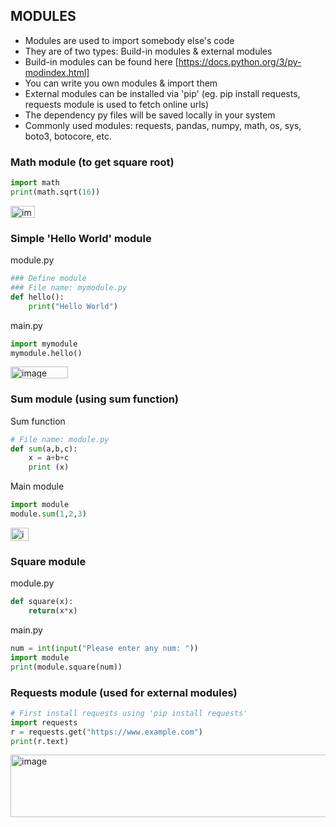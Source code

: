 ## MODULES
- Modules are used to import somebody else's code
- They are of two types: Build-in modules & external modules
- Build-in modules can be found here [https://docs.python.org/3/py-modindex.html]
- You can write you own modules & import them
- External modules can be installed via 'pip' (eg. pip install requests, requests module is used to fetch online urls)
- The dependency py files will be saved locally in your system
- Commonly used modules: requests, pandas, numpy, math, os, sys, boto3, botocore, etc.

### Math module (to get square root)
```py
import math
print(math.sqrt(16))
```
<img width="39" height="19" alt="image" src="https://github.com/user-attachments/assets/6d4225f4-e2ec-45a0-8eea-3d85bb4d053e" />

### Simple 'Hello World' module
module.py
```py
### Define module
### File name: mymodule.py
def hello():
    print("Hello World")
```
main.py
```py
import mymodule
mymodule.hello()
```
<img width="92" height="19" alt="image" src="https://github.com/user-attachments/assets/d184966d-5ec3-4d2b-a966-15e5e51e06ec" />

### Sum module (using sum function)
Sum function
```py
# File name: module.py
def sum(a,b,c):
    x = a+b+c
    print (x)
```
Main module
```py
import module
module.sum(1,2,3)
```
<img width="29" height="21" alt="image" src="https://github.com/user-attachments/assets/ad715f53-300c-4367-9810-c118af76f6c7" />

### Square module
module.py
```py
def square(x):
    return(x*x)
```
main.py
```py
num = int(input("Please enter any num: "))
import module
print(module.square(num))
```

### Requests module (used for external modules)
```py
# First install requests using 'pip install requests'
import requests
r = requests.get("https://www.example.com")
print(r.text)
```
<img width="575" height="100" alt="image" src="https://github.com/user-attachments/assets/e34d5877-c260-4988-a29d-858ec6694077" />

